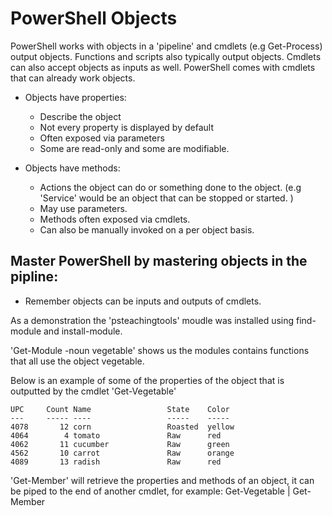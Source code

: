 # PowerShell Objects

PowerShell works with objects in a 'pipeline' and cmdlets (e.g Get-Process) output
objects. Functions and scripts also typically output objects. Cmdlets can also
accept objects as inputs as well. PowerShell comes with cmdlets that can already
work objects.

- Objects have properties:
  - Describe the object
  - Not every property is displayed by default
  - Often exposed via parameters
  - Some are read-only and some are modifiable.

- Objects have methods:
  - Actions the object can do or something done to the object. (e.g 'Service'
    would be an object that can be stopped or started. )
  - May use parameters.
  - Methods often exposed via cmdlets.
  - Can also be manually invoked on a per object basis.

## Master PowerShell by mastering objects in the pipline:
  - Remember objects can be inputs and outputs of cmdlets.

As a demonstration the 'psteachingtools' moudle was installed using find-module
and install-module.

'Get-Module -noun vegetable' shows us the modules contains functions that all
use the object vegetable.

Below is an example of some of the properties of the object that is outputted by
the cmdlet 'Get-Vegetable'
````
UPC     Count Name                 State    Color
---     ----- ----                 -----    -----
4078       12 corn                 Roasted  yellow
4064        4 tomato               Raw      red
4062       11 cucumber             Raw      green
4562       10 carrot               Raw      orange
4089       13 radish               Raw      red
````

'Get-Member' will retrieve the properties and methods of an object, it can be
piped to the end of another cmdlet, for example: Get-Vegetable | Get-Member
